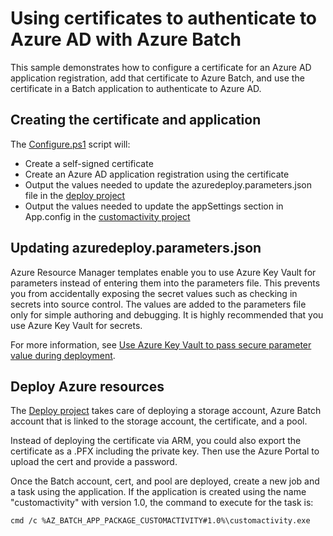 # Using certificates to authenticate to Azure AD with Azure Batch
This sample demonstrates how to configure a certificate for an Azure AD application registration, add that certificate to Azure Batch, and use the certificate in a Batch application to authenticate to Azure AD.

## Creating the certificate and application
The [Configure.ps1](scripts/configure.ps1) script will:
- Create a self-signed certificate
- Create an Azure AD application registration using the certificate
- Output the values needed to update the azuredeploy.parameters.json file in the [deploy project](deploy/readme.md) 
- Output the values needed to update the appSettings section in App.config in the [customactivity project](customactivity/readme.md) 

## Updating azuredeploy.parameters.json
Azure Resource Manager templates enable you to use Azure Key Vault for parameters instead of entering them into the parameters file. This prevents you from accidentally exposing the secret values such as checking in secrets into source control. The values are added to the parameters file only for simple authoring and debugging. It is highly recommended that you use Azure Key Vault for secrets. 

For more information, see [Use Azure Key Vault to pass secure parameter value during deployment](https://docs.microsoft.com/en-us/azure/azure-resource-manager/resource-manager-keyvault-parameter).

## Deploy Azure resources
The [Deploy project](deploy/readme.md) takes care of deploying a storage account, Azure Batch account that is linked to the storage account, the certificate, and a pool. 

Instead of deploying the certificate via ARM, you could also export the certificate as a .PFX including the private key. Then use the Azure Portal to upload the cert and provide a password.

Once the Batch account, cert, and pool are deployed, create a new job and a task using the application. If the application is created using the name "customactivity" with version 1.0, the command to execute for the task is:

`cmd /c %AZ_BATCH_APP_PACKAGE_CUSTOMACTIVITY#1.0%\customactivity.exe`
